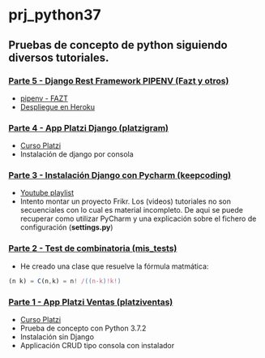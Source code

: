 ﻿# prj_python37  
## Pruebas de concepto de python siguiendo diversos tutoriales.

### [Parte 5 - Django Rest Framework PIPENV (Fazt y otros)](https://github.com/eacevedof/prj_python37/tree/master/apirest)
- [pipenv - FAZT](https://www.youtube.com/watch?v=-XIsKyNWILo)
- [Despliegue en Heroku](https://github.com/eacevedof/prj_python37/blob/master/apirest/HEROKU.md)

### [Parte 4 - App Platzi Django (platzigram)](https://github.com/eacevedof/prj_python37/tree/master/platzigram)
- [Curso Platzi](https://platzi.com/clases/django/)
- Instalación de django por consola

### [Parte 3 - Instalación Django con Pycharm (keepcoding)](https://github.com/eacevedof/prj_python37/tree/master/keepcoding)
- [Youtube playlist](https://www.youtube.com/playlist?list=PLQpe1zyko1phY_8XwZOQSdoyKf9nv7kMl)
- Intento montar un proyecto Frikr. Los (videos) tutoriales no son secuenciales con lo cual es material incompleto. De aqui se puede recuperar como utilizar PyCharm y una explicación
sobre el fichero de configuración (**settings.py**) 

### [Parte 2 - Test de combinatoria (mis_tests)](https://github.com/eacevedof/prj_python37/blob/master/mis_tests/combine/combine.py)
- He creado una clase que resuelve la fórmula matmática:
```js
(n k) = C(n,k) = n! /((n-k)!k!)
```

### [Parte 1 - App Platzi Ventas (platziventas)](https://github.com/eacevedof/prj_python37/tree/master/platziventas)
- [Curso Platzi](https://platzi.com/clases/python/)
- Prueba de concepto con Python 3.7.2
- Instalación sin Django
- Applicación CRUD tipo consola con instalador
